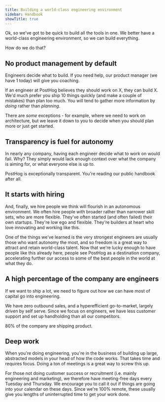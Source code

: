 ```yaml
---
title: Building a world-class engineering environment
sidebar: Handbook
showTitle: true
---
```


Ok, so we've got to be quick to build all the tools in one. We better have a world-class engineering environment, so we can build everything.

How do we do that?

## No product management by default

Engineers decide what to build. If you need help, our product manager (we have 1 today) will give you coaching. 

If an engineer at PostHog believes they should work on X, they can build X. We'd much prefer you ship 10 things quickly (and make a couple of mistakes) than plan too much. You will tend to gather more information by _doing_ rather than _planning_. 

There are _some_ exceptions - for example, where we need to work on architecture, but we leave it down to you to decide when you should plan more or just get started.

## Transparency is fuel for autonomy

In nearly any company, having each engineer decide what to work on would fail. Why? They simply would lack enough context over what the company is aiming for, or what everyone else is up to.

PostHog is exceptionally transparent. You're reading our public handbook after all.

## It starts with hiring

And, finally, we hire people we think will flourish in an autonomous environment. We often hire people with broader rather than narrower skill sets, who are more flexible. They've often started (and often failed) their own startups. They're low ego and flexible. They're builders at heart who love innovating and working like this.

One of the things we've learned is the very strongest engineers are usually those who want autonomy the most, and so freedom is a great way to attract and retain world-class talent. Now that we're lucky enough to have people like this already here, people see PostHog as a destination company, accelerating further our access to some of the best people in the world at what they do.

## A high percentage of the company are engineers

If we want to ship a lot, we need to figure out how we can have most of capital go into engineering.

We have zero outbound sales, and a hyperefficient go-to-market, largely driven by self serve. Since we focus on engineers, we have less customer support and set up handholding than all our competitors.

80% of the company are shipping product.
 
## Deep work

When you're doing engineering, you're in the business of building up large, abstracted models in your head of how the code works. That takes time and requires focus. Doing a ton of meetings is a great way to screw this up.

For those not doing customer success or recruitment (i.e. mainly engineering and marketing), we therefore have meeting-free days every Tuesday and Thursday. We encourage you to call it out if things are going into your calendar on these days. Since we're 100% remote, these usually give you lengths of uninterrupted time to get your work done.